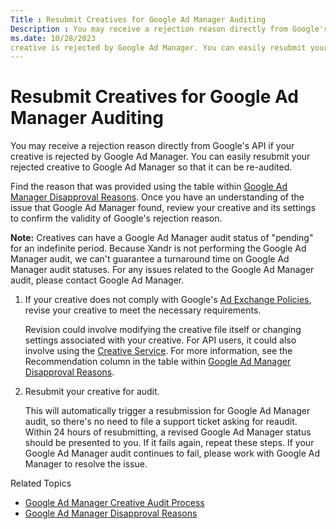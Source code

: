 ```yaml
---
Title : Resubmit Creatives for Google Ad Manager Auditing
Description : You may receive a rejection reason directly from Google's API if your
ms.date: 10/28/2023
creative is rejected by Google Ad Manager. You can easily resubmit your
---
```



# Resubmit Creatives for Google Ad Manager Auditing



You may receive a rejection reason directly from Google's API if your
creative is rejected by Google Ad Manager. You can easily resubmit your
rejected creative to Google Ad Manager so that it can be re-audited.

>

Find the reason that was provided using the table within
<a href="adx-disapproval-reasons.md" class="xref"
title="You may receive a disapproval reason from Google Ad Manager for various reasons.">Google
Ad Manager Disapproval Reasons</a>. Once you have an understanding of
the issue that Google Ad Manager found, review your creative and its
settings to confirm the validity of Google's rejection reason.



<b>Note:</b> Creatives can have a Google Ad
Manager audit status of "pending" for an indefinite period. Because
Xandr is not performing the Google Ad Manager
audit, we can't guarantee a turnaround time on Google Ad Manager audit
statuses. For any issues related to the Google Ad Manager audit, please
contact Google Ad Manager.





>

1.  If your creative does not comply with Google's
    <a
    href="http://support.google.com/adxbuyer/bin/answer.py?hl=en&amp;answer=1325008"
    class="xref" target="_blank">Ad Exchange Policies</a>, revise your
    creative to meet the necessary requirements.
    

    Revision could involve modifying the creative file itself or
    changing settings associated with your creative. For API users, it
    could also involve using the <a
    href="xandr-api/creative-service.md"
    class="xref" target="_blank">Creative Service</a>. For more
    information, see the
    Recommendation column in the table
    within <a href="adx-disapproval-reasons.md" class="xref"
    title="You may receive a disapproval reason from Google Ad Manager for various reasons.">Google
    Ad Manager Disapproval Reasons</a>.

    
2.  Resubmit your creative for audit.
    

    This will automatically trigger a resubmission for Google Ad Manager
    audit, so there's no need to file a support ticket asking for
    reaudit. Within 24 hours of resubmitting, a revised Google Ad
    Manager status should be presented to you. If it fails again, repeat
    these steps. If your Google Ad Manager audit continues to fail,
    please work with Google Ad Manager to resolve the issue.

    



>

Related Topics

- <a href="adx-creative-audit-process.md" class="xref"
  title="For your creative to serve on Google Ad Manager inventory, it must pass both the Xandr and Google Ad Manager creative audit.">Google
  Ad Manager Creative Audit Process</a>
- <a href="adx-disapproval-reasons.md" class="xref"
  title="You may receive a disapproval reason from Google Ad Manager for various reasons.">Google
  Ad Manager Disapproval Reasons</a>






